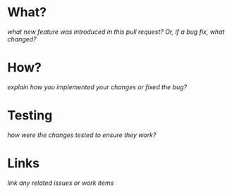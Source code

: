 # What?
*what new feature was introduced in this pull request? Or, if a bug fix, what changed?*

# How?
*explain how you implemented your changes or fixed the bug?*

# Testing
*how were the changes tested to ensure they work?*

# Links
*link any related issues or work items*